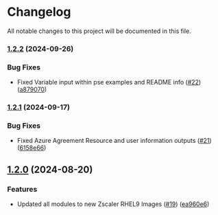 # Changelog

All notable changes to this project will be documented in this file.

### [1.2.2](https://github.com/zscaler/terraform-azurerm-zpa-private-service-edge-modules/compare/v1.2.1...v1.2.2) (2024-09-26)


### Bug Fixes

* Fixed Variable input within pse examples and README info ([#22](https://github.com/zscaler/terraform-azurerm-zpa-private-service-edge-modules/issues/22)) ([a879070](https://github.com/zscaler/terraform-azurerm-zpa-private-service-edge-modules/commit/a8790706814c8537f585bd27f821b638098d3920))

### [1.2.1](https://github.com/zscaler/terraform-azurerm-zpa-private-service-edge-modules/compare/v1.2.0...v1.2.1) (2024-09-17)


### Bug Fixes

* Fixed Azure Agreement Resource and user information outputs ([#21](https://github.com/zscaler/terraform-azurerm-zpa-private-service-edge-modules/issues/21)) ([6158e66](https://github.com/zscaler/terraform-azurerm-zpa-private-service-edge-modules/commit/6158e66c087f0bfeaf4eebd779fcf97e02c31b4c))

## [1.2.0](https://github.com/zscaler/terraform-azurerm-zpa-private-service-edge-modules/compare/v1.1.0...v1.2.0) (2024-08-20)


### Features

* Updated all modules to new Zscaler RHEL9 Images ([#19](https://github.com/zscaler/terraform-azurerm-zpa-private-service-edge-modules/issues/19)) ([ea960e6](https://github.com/zscaler/terraform-azurerm-zpa-private-service-edge-modules/commit/ea960e624121ffaf5ee6b9eff5730b6651b43af0))
